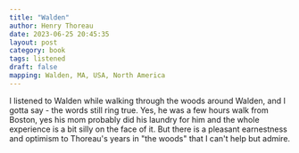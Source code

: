 ```yaml
---
title: "Walden"
author: Henry Thoreau
date: 2023-06-25 20:45:35
layout: post
category: book
tags: listened
draft: false
mapping: Walden, MA, USA, North America
---
```


I listened to Walden while walking through the woods around Walden, and I gotta say - the words still ring true. Yes, he was a few hours walk from Boston, yes his mom probably did his laundry for him and the whole experience is a bit silly on the face of it. But there is a pleasant earnestness and optimism to Thoreau's years in "the woods" that I can't help but admire.
